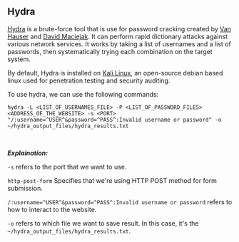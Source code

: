 ## Hydra

[Hydra](https://github.com/vanhauser-thc/thc-hydra) is a brute-force tool that is use for password cracking created by [Van Hauser](https://github.com/vanhauser-thc) and [David Maciejak](https://ca.linkedin.com/in/davidmaciejak). It can perform rapid dictionary attacks against various network services. It works by taking a list of usernames and a list of passwords, then systematically trying each combination on the target system.


By default, Hydra is installed on [Kali Linux](https://www.kali.org/](https://www.kali.org/docs/introduction/what-is-kali-linux/)), an open-source debian based linux used for penetration testing and security auditing.

To use hydra, we can use the following commands:
```
hydra -L <LIST_OF_USERNAMES_FILE> -P <LIST_OF_PASSWORD_FILES> <ADDRESS_OF_THE_WEBSITE> -s <PORT> "/:username=^USER^&password=^PASS^:Invalid username or password" -o ~/hydra_output_files/hydra_results.txt
```
<br>

***Explaination:***

```-s``` refers to the port that we want to use.

```http-post-form``` Specifies that we're using HTTP POST method for form submission.

```/:username=^USER^&password=^PASS^:Invalid username or password``` refers to how to interact to the website.

```-o``` refers to which file we want to save result. In this case, it's the ```~/hydra_output_files/hydra_results.txt```.
<br>






